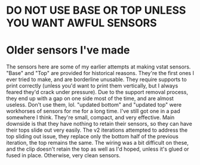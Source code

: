 # DO NOT USE BASE OR TOP UNLESS YOU WANT AWFUL SENSORS
# Older sensors I've made
The sensors here are some of my earlier attempts at making vstat sensors. 
"Base" and "Top" are provided for historical reasons. They're the first ones I ever tried to make, and are borderline unusable. They require supports to print correctly (unless you'd want to print them vertically, but I always feared they'd crack under pressure). Due to the support removal process, they end up with a gap on one side most of the time, and are almost useless. Don't use them, lol.
"updated bottom" and "updated top" were workhorses of sensors for me for a long time. I've still got one in a pad somewhere I think. They're small, compact, and very effective. Main downside is that they have nothing to retain their sensors, so they can have their tops slide out very easily.
The v2 iterations attempted to address the top sliding out issue, they replace only the bottom half of the previous iteration, the top remains the same. The wiring was a bit difficult on these, and the clip doesn't retain the top as well as I'd hoped, unless it's glued or fused in place. Otherwise, very clean sensors.
